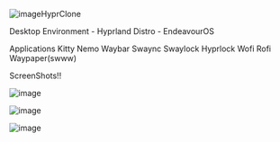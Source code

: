 ![image](https://github.com/user-attachments/assets/30a9f7cb-651c-4d38-938e-636c1c17a096)HyprClone

Desktop Environment - Hyprland 
Distro - EndeavourOS

Applications
  Kitty
  Nemo
  Waybar
  Swaync
  Swaylock
  Hyprlock
  Wofi
  Rofi
  Waypaper(swww)

 ScreenShots!!

 ![image](https://github.com/user-attachments/assets/c23d40d3-d26d-4f82-be74-f389332e05e8)

 ![image](https://github.com/user-attachments/assets/5e1122bc-f9b1-45f0-a78a-b29fd21576f4)

![image](https://github.com/user-attachments/assets/4079dab5-dc63-4041-a8f3-23fbc8e6c2b4)
